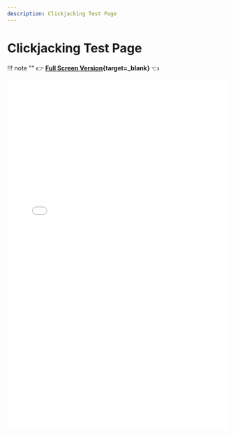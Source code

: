 ```yaml
---
description: Clickjacking Test Page
---
```


# Clickjacking Test Page

!!! note ""
:point_right: **[Full Screen Version](/assets/pages/clickjacking/index.html){target=\_blank}** :point_left:

<div style="overflow: hidden;">
    <iframe title="ClickJacking Test Page" src="/assets/pages/clickjacking/" scrolling="no" style="border: 0px; height: 800px; margin-top: -0px; width:100%"></iframe>
</div>
